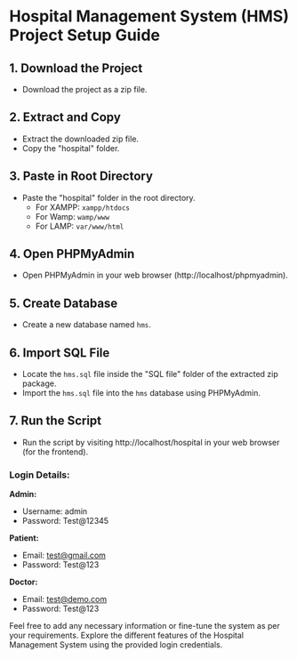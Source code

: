 # Hospital Management System (HMS) Project Setup Guide

## 1. Download the Project
   - Download the project as a zip file.

## 2. Extract and Copy
   - Extract the downloaded zip file.
   - Copy the "hospital" folder.

## 3. Paste in Root Directory
   - Paste the "hospital" folder in the root directory.
     - For XAMPP: `xampp/htdocs`
     - For Wamp: `wamp/www`
     - For LAMP: `var/www/html`

## 4. Open PHPMyAdmin
   - Open PHPMyAdmin in your web browser (http://localhost/phpmyadmin).

## 5. Create Database
   - Create a new database named `hms`.

## 6. Import SQL File
   - Locate the `hms.sql` file inside the "SQL file" folder of the extracted zip package.
   - Import the `hms.sql` file into the `hms` database using PHPMyAdmin.

## 7. Run the Script
   - Run the script by visiting http://localhost/hospital in your web browser (for the frontend).

### Login Details:

**Admin:**
- Username: admin
- Password: Test@12345

**Patient:**
- Email: test@gmail.com
- Password: Test@123

**Doctor:**
- Email: test@demo.com
- Password: Test@123

Feel free to add any necessary information or fine-tune the system as per your requirements. Explore the different features of the Hospital Management System using the provided login credentials.
